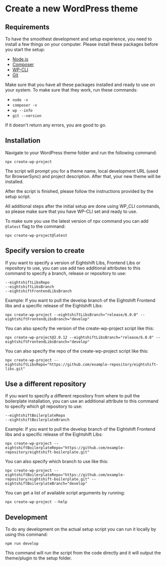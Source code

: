 # Create a new WordPress theme

## Requirements

To have the smoothest development and setup experience, you need to install a few things on your computer. Please install these packages before you start the setup:

- [Node.js](https://nodejs.org/en/)
- [Composer](https://getcomposer.org/)
- [WP-CLI](https://wp-cli.org/)
- [Git](https://git-scm.com/)

Make sure that you have all these packages installed and ready to use on your system. To make sure that they work, run these commands:

- `node -v`
- `composer -v`
- `wp --info`
- `git --version`

If it doesn't return any errors, you are good to go.

## Installation

Navigate to your WordPress theme folder and run the following command:

`npx create-wp-project`

The script will prompt you for a theme name, local development URL (used for BrowserSync) and project description. After that, your new theme will be installed.

After the script is finished, please follow the instructions provided by the setup script.

All additional steps after the initial setup are done using WP_CLI commands, so please make sure that you have WP-CLI set and ready to use.

To make sure you use the latest version of npx command you can add `@latest` flag to the command:

`npx create-wp-project@latest`

## Specify version to create

If you want to specify a version of Eightshift Libs, Frontend Libs or repository to use, you can use add two additional attributes to this command to specify a branch, release or repository to use:

```
--eightshiftLibsRepo
--eightshiftLibsBranch
--eightshiftFrontendLibsBranch

```

Example:
If you want to pull the develop branch of the Eightshift Frontend libs and a specific release of the Eightshift Libs:

```
npx create-wp-project --eightshiftLibsBranch="release/6.0.0" --eightshiftFrontendLibsBranch="develop"
```

You can also specify the version of the create-wp-project script like this:

```
npx create-wp-project@2.0.12 --eightshiftLibsBranch="release/6.0.0" --eightshiftFrontendLibsBranch="develop"
```

You can also specify the repo of the create-wp-project script like this:

```
npx create-wp-project --eightshiftLibsRepo="https://github.com/example-repository/eightshift-libs.git"
```


## Use a different repository

If you want to specify a different repository from where to pull the boilerplate installation, you can use an additional attribute to this command to specify which git repository to use:

```
--eightshiftBoilerplateRepo
--eightshiftBoilerplateBranch
```

Example:
If you want to pull the develop branch of the Eightshift Frontend libs and a specific release of the Eightshift Libs:


```
npx create-wp-project --eightshiftBoilerplateRepo="https://github.com/example-repository/eightshift-boilerplate.git"
```

You can also specify which branch to use like this:


```
npx create-wp-project --eightshiftBoilerplateRepo="https://github.com/example-repository/eightshift-boilerplate.git" --eightshiftBoilerplateBranch="develop"
```

You can get a list of available script arguments by running:

`npx create-wp-project --help`


## Development

To do any development on the actual setup script you can run it locally by using this command:

```
npm run develop
```

This command will run the script from the code directly and it will output the theme/plugin to the setup folder.
